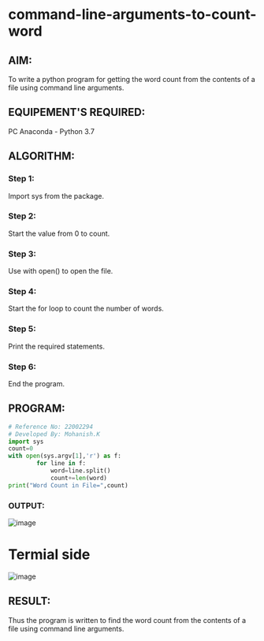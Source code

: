 # command-line-arguments-to-count-word
## AIM:
To write a python program for getting the word count from the contents of a file using command line arguments.
## EQUIPEMENT'S REQUIRED: 
PC
Anaconda - Python 3.7
## ALGORITHM: 
### Step 1:
Import sys from the package.

### Step 2:
Start the value from 0 to count.

### Step 3:
Use with open() to open the file.

### Step 4:
Start the for loop to count the number of words.

### Step 5:
Print the required statements.

### Step 6:
End the program.
## PROGRAM:
```python
# Reference No: 22002294
# Developed By: Mohanish.K
import sys
count=0
with open(sys.argv[1],'r') as f:
        for line in f:
            word=line.split()
            count+=len(word)
print("Word Count in File=",count)   
```
### OUTPUT:
![image](https://user-images.githubusercontent.com/111619160/215005842-85e74a44-6323-4169-a385-c1147249a93f.png)
# Termial side
![image](https://user-images.githubusercontent.com/111619160/215005974-a6a4eb60-23ea-455a-8f77-4c29ce3e452c.png)


## RESULT:
Thus the program is written to find the word count from the contents of a file using command line arguments.
